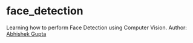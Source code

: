 # face_detection
Learning how to perform Face Detection using Computer Vision.
Author: [Abhishek Gupta](https://github.com/Agentum07)
